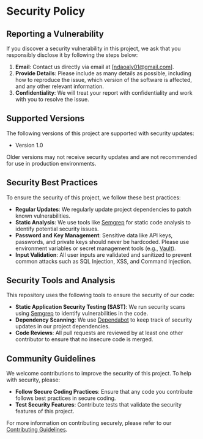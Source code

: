 # Security Policy

## Reporting a Vulnerability

If you discover a security vulnerability in this project, we ask that you responsibly disclose it by following the steps below:

1. **Email**: Contact us directly via email at [ndaoaly01@gmail.com]. 
2. **Provide Details**: Please include as many details as possible, including how to reproduce the issue, which version of the software is affected, and any other relevant information.
3. **Confidentiality**: We will treat your report with confidentiality and work with you to resolve the issue.

## Supported Versions

The following versions of this project are supported with security updates:

- Version 1.0

Older versions may not receive security updates and are not recommended for use in production environments.

## Security Best Practices

To ensure the security of this project, we follow these best practices:

- **Regular Updates**: We regularly update project dependencies to patch known vulnerabilities.
- **Static Analysis**: We use tools like [Semgrep](https://semgrep.dev/) for static code analysis to identify potential security issues.
- **Password and Key Management**: Sensitive data like API keys, passwords, and private keys should never be hardcoded. Please use environment variables or secret management tools (e.g., [Vault](https://www.vaultproject.io/)).
- **Input Validation**: All user inputs are validated and sanitized to prevent common attacks such as SQL Injection, XSS, and Command Injection.

## Security Tools and Analysis

This repository uses the following tools to ensure the security of our code:

- **Static Application Security Testing (SAST)**: We run security scans using [Semgrep](https://semgrep.dev/) to identify vulnerabilities in the code.
- **Dependency Scanning**: We use [Dependabot](https://dependabot.com/) to keep track of security updates in our project dependencies.
- **Code Reviews**: All pull requests are reviewed by at least one other contributor to ensure that no insecure code is merged.

## Community Guidelines

We welcome contributions to improve the security of this project. To help with security, please:

- **Follow Secure Coding Practices**: Ensure that any code you contribute follows best practices in secure coding.
- **Test Security Features**: Contribute tests that validate the security features of this project.

For more information on contributing securely, please refer to our [Contributing Guidelines](CONTRIBUTING.md).

